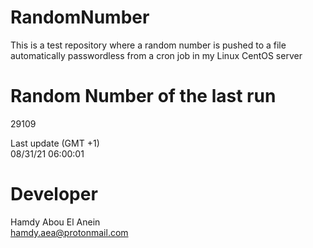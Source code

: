 # RandomNumber    
This is a test repository where a random number is pushed to a file automatically passwordless from a cron job in my Linux CentOS server    
# Random Number of the last run   
29109
      
Last update (GMT +1)    
08/31/21 06:00:01
# Developer    
Hamdy Abou El Anein   
hamdy.aea@protonmail.com
